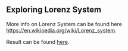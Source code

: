 ## Exploring Lorenz System
More info on Lorenz System can be found here https://en.wikipedia.org/wiki/Lorenz_system.

Result can be found [here](https://johannesheesterman.github.io/Lorenz-Systems/).